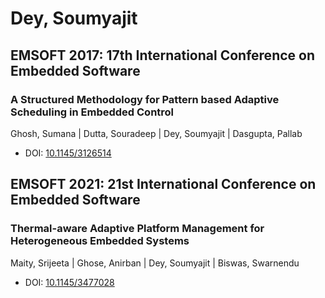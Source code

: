 # Dey, Soumyajit

## EMSOFT 2017: 17th International Conference on Embedded Software

### A Structured Methodology for Pattern based Adaptive Scheduling in Embedded Control
Ghosh, Sumana | Dutta, Souradeep | Dey, Soumyajit | Dasgupta, Pallab
* DOI: [10.1145/3126514](https://doi.org/10.1145/3126514)

## EMSOFT 2021: 21st International Conference on Embedded Software

### Thermal-aware Adaptive Platform Management for Heterogeneous Embedded Systems
Maity, Srijeeta | Ghose, Anirban | Dey, Soumyajit | Biswas, Swarnendu
* DOI: [10.1145/3477028](https://doi.org/10.1145/3477028)

